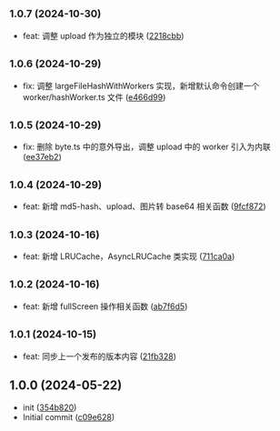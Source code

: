## <small>1.0.7 (2024-10-30)</small>

* feat: 调整 upload 作为独立的模块 ([2218cbb](https://github.com/lhvision/helpers/commit/2218cbb))



## <small>1.0.6 (2024-10-29)</small>

* fix: 调整 largeFileHashWithWorkers 实现，新增默认命令创建一个 worker/hashWorker.ts 文件 ([e466d99](https://github.com/lhvision/helpers/commit/e466d99))



## <small>1.0.5 (2024-10-29)</small>

* fix: 删除 byte.ts 中的意外导出，调整 upload 中的 worker 引入为内联 ([ee37eb2](https://github.com/lhvision/helpers/commit/ee37eb2))



## <small>1.0.4 (2024-10-29)</small>

* feat: 新增 md5-hash、upload、图片转 base64 相关函数 ([9fcf872](https://github.com/lhvision/helpers/commit/9fcf872))



## <small>1.0.3 (2024-10-16)</small>

* feat: 新增 LRUCache，AsyncLRUCache 类实现 ([711ca0a](https://github.com/lhvision/helpers/commit/711ca0a))



## <small>1.0.2 (2024-10-16)</small>

* feat: 新增 fullScreen 操作相关函数 ([ab7f6d5](https://github.com/lhvision/helpers/commit/ab7f6d5))



## <small>1.0.1 (2024-10-15)</small>

* feat: 同步上一个发布的版本内容 ([21fb328](https://github.com/lhvision/helpers/commit/21fb328))



## 1.0.0 (2024-05-22)

* init ([354b820](https://github.com/lhvision/helpers/commit/354b820))
* Initial commit ([c09e628](https://github.com/lhvision/helpers/commit/c09e628))



